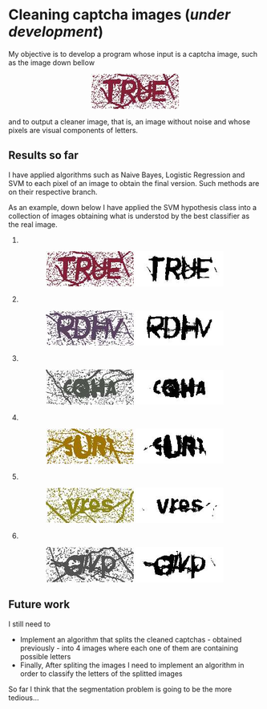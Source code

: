 # Cleaning captcha images (*under development*)


My objective is to develop a program
whose input is a captcha image, such as the 
image down bellow 
<p align="center">
    <img src="data/20220222182850.jpg" /> 
</p>
and to output a cleaner image, that is, an image without noise 
and whose pixels are visual components of letters.

## Results so far

I have applied algorithms such as Naive Bayes,
Logistic Regression and SVM to each pixel of an
image to obtain the final version. Such methods are on their respective 
branch.

As an example, down below I have applied the SVM hypothesis class
into a collection of images obtaining what is understod by the best
classifier as the real image.

1.
<p align="center">
    <img src="data/20220222182850.jpg" /> 
    <img src="examples/20220222182850.jpg" /> 
</p>

2. 
<p align="center">
    <img src="data/20220222182933.jpg" /> 
    <img src="examples/20220222182933.jpg" /> 
</p>

3. 
<p align="center">
    <img src="data/20220222183002.jpg" /> 
    <img src="examples/20220222183002.jpg" /> 
</p>

4. 
<p align="center">
    <img src="data/20220222184048.jpg" /> 
    <img src="examples/20220222184048.jpg" /> 
</p>

5. 
<p align="center">
    <img src="data/20220222184703.jpg" /> 
    <img src="examples/20220222184703.jpg" /> 
</p>

6. 
<p align="center">
    <img src="data/20220222185700.jpg" /> 
    <img src="examples/20220222185700.jpg" /> 
</p>

## Future work
I still need to
* Implement an algorithm that splits the cleaned
captchas - obtained previously - into 4 images where each one of them are
containing possible letters
* Finally, After spliting the images 
 I need to implement an algorithm in order to classify
 the letters of the splitted images

So far I think that the segmentation problem is 
going to be the more tedious...

